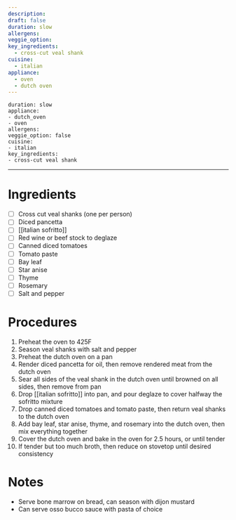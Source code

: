 ```yaml
---
description: 
draft: false
duration: slow
allergens: 
veggie_option: 
key_ingredients:
  - cross-cut veal shank
cuisine:
  - italian
appliance:
  - oven
  - dutch oven
---
```

	duration: slow
	appliance:
	- dutch_oven
	- oven
	allergens: 
	veggie_option: false
	cuisine:
	- italian
	key_ingredients: 
	- cross-cut veal shank
---
# Ingredients
- [ ] Cross cut veal shanks (one per person)
- [ ] Diced pancetta
- [ ] [[italian sofritto]]
- [ ] Red wine or beef stock to deglaze
- [ ] Canned diced tomatoes
- [ ] Tomato paste
- [ ] Bay leaf
- [ ] Star anise
- [ ] Thyme
- [ ] Rosemary
- [ ] Salt and pepper

# Procedures
1. Preheat the oven to 425F
2. Season veal shanks with salt and pepper
3. Preheat the dutch oven on a pan
4. Render diced pancetta for oil, then remove rendered meat from the dutch oven
5. Sear all sides of the veal shank in the dutch oven until browned on all sides, then remove from pan
6. Drop [[italian sofritto]] into pan, and pour deglaze to cover halfway the sofritto mixture
7. Drop canned diced tomatoes and tomato paste, then return veal shanks to the dutch oven
8. Add bay leaf, star anise, thyme, and rosemary into the dutch oven, then mix everything together
9. Cover the dutch oven and bake in the oven for 2.5 hours, or until tender
10. If tender but too much broth, then reduce on stovetop until desired consistency
# Notes
- Serve bone marrow on bread, can season with dijon mustard
- Can serve osso bucco sauce with pasta of choice